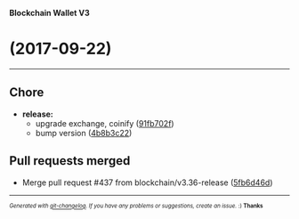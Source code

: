 __Blockchain Wallet V3__

#   (2017-09-22)



---

## Chore

- **release:**
  - upgrade exchange, coinify
  ([91fb702f](https://github.com/blockchain/My-Wallet-V3/commit/91fb702fbff05e95ae7f0578c705e3af40b387af))
  - bump version
  ([4b8b3c22](https://github.com/blockchain/My-Wallet-V3/commit/4b8b3c225f13c1908017018c34e628114d94d68e))


## Pull requests merged

- Merge pull request #437 from blockchain/v3.36-release
  ([5fb6d46d](https://github.com/blockchain/My-Wallet-V3/commit/5fb6d46d5c4b03979ee524559094cef50f7cbe9f))



---
<sub><sup>*Generated with [git-changelog](https://github.com/rafinskipg/git-changelog). If you have any problems or suggestions, create an issue.* :) **Thanks** </sub></sup>